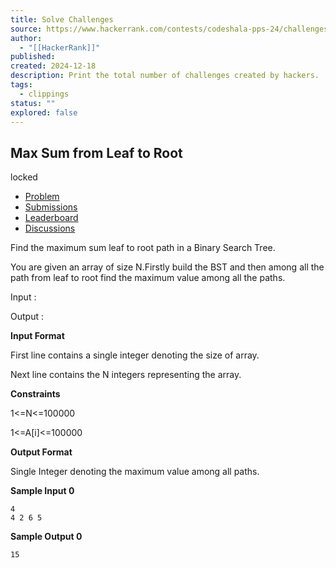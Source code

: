 ```yaml
---
title: Solve Challenges
source: https://www.hackerrank.com/contests/codeshala-pps-24/challenges/max-sum-from-leaf-to-root
author:
  - "[[HackerRank]]"
published:
created: 2024-12-18
description: Print the total number of challenges created by hackers.
tags:
  - clippings
status: ""
explored: false
---
```

## Max Sum from Leaf to Root

locked

- [Problem](https://www.hackerrank.com/contests/codeshala-pps-24/challenges/max-sum-from-leaf-to-root)
- [Submissions](https://www.hackerrank.com/contests/codeshala-pps-24/challenges/max-sum-from-leaf-to-root/submissions)
- [Leaderboard](https://www.hackerrank.com/contests/codeshala-pps-24/challenges/max-sum-from-leaf-to-root/leaderboard)
- [Discussions](https://www.hackerrank.com/contests/codeshala-pps-24/challenges/max-sum-from-leaf-to-root/forum)

Find the maximum sum leaf to root path in a Binary Search Tree.

You are given an array of size N.Firstly build the BST and then among all the path from leaf to root find the maximum value among all the paths.

Input :

Output :

**Input Format**

First line contains a single integer denoting the size of array.

Next line contains the N integers representing the array.

**Constraints**

1<=N<=100000

1<=A\[i\]<=100000

**Output Format**

Single Integer denoting the maximum value among all paths.

**Sample Input 0**

```
4
4 2 6 5
```

**Sample Output 0**

```
15
```